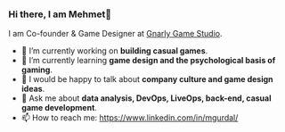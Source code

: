 ### Hi there, I am Mehmet👋

I am Co-founder & Game Designer at [Gnarly Game Studio](https://www.linkedin.com/company/gnarlygamestudio).

- 🔭 I’m currently working on **building casual games**.
- 🌱 I’m currently learning **game design and the psychological basis of gaming**.
- 🤔 I would be happy to talk about **company culture and game design ideas**.
- 💬 Ask me about **data analysis, DevOps, LiveOps, back-end, casual game development**.
- 📫 How to reach me: https://www.linkedin.com/in/mgurdal/

